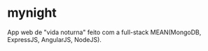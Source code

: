 # mynight
App web de "vida noturna" feito com a full-stack MEAN(MongoDB, ExpressJS, AngularJS, NodeJS).
